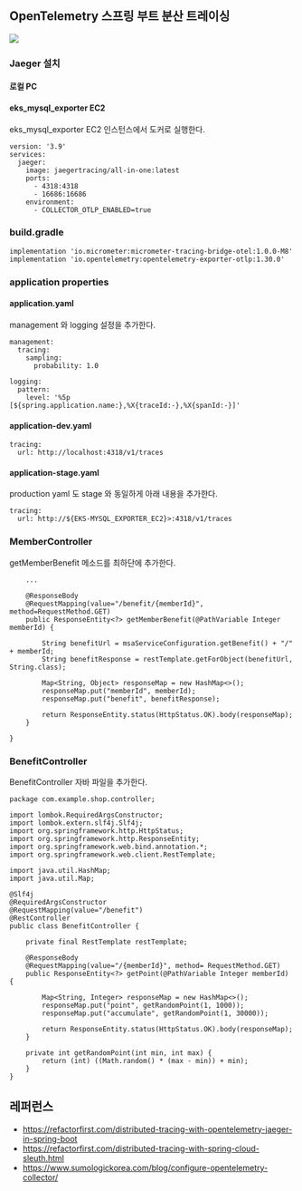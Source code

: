 ## OpenTelemetry 스프링 부트 분산 트레이싱 ##

![](https://github.com/gnosia93/eks-on-aws/blob/main/images/springboot-distributed-tracing.png)


### Jaeger 설치 ###

#### 로컬 PC ####

#### eks_mysql_exporter EC2 ####
eks_mysql_exporter EC2 인스턴스에서 도커로 실행한다. 
```
version: '3.9'
services:
  jaeger:
    image: jaegertracing/all-in-one:latest
    ports:
      - 4318:4318
      - 16686:16686
    environment:
      - COLLECTOR_OTLP_ENABLED=true
```

### build.gradle ###
```
implementation 'io.micrometer:micrometer-tracing-bridge-otel:1.0.0-M8'
implementation 'io.opentelemetry:opentelemetry-exporter-otlp:1.30.0'
```

### application properties ###
#### application.yaml ####
management 와 logging 설정을 추가한다.
```
management:
  tracing:
    sampling:
      probability: 1.0

logging:
  pattern:
    level: '%5p [${spring.application.name:},%X{traceId:-},%X{spanId:-}]'
```


#### application-dev.yaml ####
```
tracing:
  url: http://localhost:4318/v1/traces
```

#### application-stage.yaml ####
production yaml 도 stage 와 동일하게 아래 내용을 추가한다. 
```
tracing:
  url: http://${EKS-MYSQL_EXPORTER_EC2}>:4318/v1/traces
```



### MemberController ###
getMemberBenefit 메소드를 최하단에 추가한다.
```
    ...

    @ResponseBody
    @RequestMapping(value="/benefit/{memberId}", method=RequestMethod.GET)
    public ResponseEntity<?> getMemberBenefit(@PathVariable Integer memberId) {

        String benefitUrl = msaServiceConfiguration.getBenefit() + "/" + memberId;
        String benefitResponse = restTemplate.getForObject(benefitUrl, String.class);

        Map<String, Object> responseMap = new HashMap<>();
        responseMap.put("memberId", memberId);
        responseMap.put("benefit", benefitResponse);

        return ResponseEntity.status(HttpStatus.OK).body(responseMap);
    }

}
```

### BenefitController ###
BenefitController 자바 파일을 추가한다. 
```
package com.example.shop.controller;

import lombok.RequiredArgsConstructor;
import lombok.extern.slf4j.Slf4j;
import org.springframework.http.HttpStatus;
import org.springframework.http.ResponseEntity;
import org.springframework.web.bind.annotation.*;
import org.springframework.web.client.RestTemplate;

import java.util.HashMap;
import java.util.Map;

@Slf4j
@RequiredArgsConstructor
@RequestMapping(value="/benefit")
@RestController
public class BenefitController {

    private final RestTemplate restTemplate;

    @ResponseBody
    @RequestMapping(value="/{memberId}", method= RequestMethod.GET)
    public ResponseEntity<?> getPoint(@PathVariable Integer memberId) {

        Map<String, Integer> responseMap = new HashMap<>();
        responseMap.put("point", getRandomPoint(1, 1000));
        responseMap.put("accumulate", getRandomPoint(1, 30000));

        return ResponseEntity.status(HttpStatus.OK).body(responseMap);
    }

    private int getRandomPoint(int min, int max) {
        return (int) ((Math.random() * (max - min)) + min);
    }
}
```



## 레퍼런스 ##

* https://refactorfirst.com/distributed-tracing-with-opentelemetry-jaeger-in-spring-boot
* https://refactorfirst.com/distributed-tracing-with-spring-cloud-sleuth.html
* https://www.sumologickorea.com/blog/configure-opentelemetry-collector/
